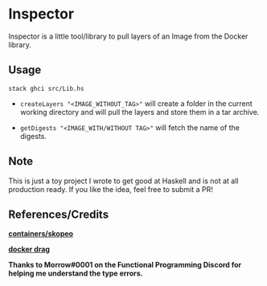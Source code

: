 # Inspector

Inspector is a little tool/library to pull layers of an Image from the Docker library.

## Usage

`stack ghci src/Lib.hs`

- `createLayers "<IMAGE_WITHOUT_TAG>"`
will create a folder in the current working directory and will pull the layers and store them in a tar archive.

- `getDigests "<IMAGE_WITH/WITHOUT TAG>"`
will fetch the name of the digests.

## Note

This is just a toy project I wrote to get good at Haskell and is not at all production ready. If you like the idea, feel free to submit a PR!

## References/Credits

**[containers/skopeo](https://github.com/containers/skopeo)**

**[docker drag](https://github.com/NotGlop/docker-drag)**

**Thanks to Morrow#0001 on the Functional Programming Discord for helping me understand the type errors.**
